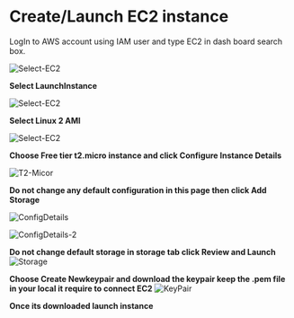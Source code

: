 # Create/Launch EC2 instance

LogIn to AWS account using IAM user and type EC2 in dash board search box.

![Select-EC2](https://user-images.githubusercontent.com/50639924/65999377-457d8b80-e46b-11e9-8157-295d60cd2d41.PNG)

**Select LaunchInstance**

![Select-EC2](https://user-images.githubusercontent.com/50639924/65999470-78278400-e46b-11e9-85e1-4cd400e17213.PNG)

**Select Linux 2 AMI**

![Select-EC2](https://user-images.githubusercontent.com/50639924/65999588-ae650380-e46b-11e9-856d-3743c977b06a.PNG)

**Choose Free tier t2.micro instance and click Configure Instance Details**

![T2-Micor](https://user-images.githubusercontent.com/50639924/65999771-1287c780-e46c-11e9-811f-573083d6faf1.PNG)

**Do not change any default configuration in this page then  click Add Storage**

![ConfigDetails](https://user-images.githubusercontent.com/50639924/66000022-993ca480-e46c-11e9-9dd5-d47d50f2618e.PNG)

![ConfigDetails-2](https://user-images.githubusercontent.com/50639924/66000044-a3f73980-e46c-11e9-8b4f-c5bc5437f4bf.PNG)

**Do not change default storage in storage tab click Review and Launch**
![Storage](https://user-images.githubusercontent.com/50639924/66000240-03554980-e46d-11e9-97f4-53de97e67733.PNG)

**Choose Create Newkeypair and download the keypair keep the .pem file in your local it require to connect EC2** 
![KeyPair](https://user-images.githubusercontent.com/50639924/66000495-85de0900-e46d-11e9-9846-0a3a6e3e61ca.PNG)

**Once its downloaded launch instance**



